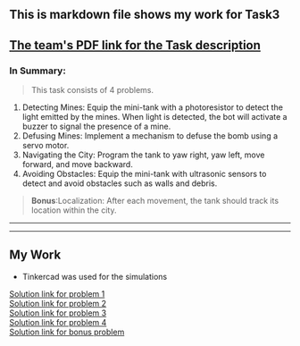 ## This is markdown file shows my work for **Task3**   

[The team's PDF link for the Task description](https://drive.google.com/file/d/1TV1OWeHy-sPK3i5IhISN8s-rd6E9v2LQ/view)
---
### In Summary:
> This task consists of 4 problems.
1. Detecting Mines: Equip the mini-tank with a photoresistor to detect
the light emitted by the mines. When light is detected, the bot will
activate a buzzer to signal the presence of a mine.
2. Defusing Mines: Implement a mechanism to defuse the bomb using a
servo motor.
3. Navigating the City: Program the tank to yaw right, yaw left, move
forward, and move backward.
4. Avoiding Obstacles: Equip the mini-tank with ultrasonic sensors to
detect and avoid obstacles such as walls and debris.

>**Bonus**:Localization: After each movement, the tank should track its location
within the city.

---
---

## My Work

- Tinkercad was used for the simulations

[Solution link for problem 1](https://www.tinkercad.com/things/d3Kd1vrruaI-problem-1/editel?returnTo=%2Fthings%2Fd3Kd1vrruaI-problem-1&sharecode=bbt_03YFfdvZGyqrmCr-AKQbjknGZGgeZpqRboOTFY0)  
[Solution link for problem 2](https://www.tinkercad.com/things/dlp6k3T3xEp-problem-2/editel?sharecode=ussa2ZCLFtRIGrPF0fRsqyKmg8jO30JAhcrm-1tI8-0)  
[Solution link for problem 3](https://www.tinkercad.com/things/4J8nRBD1BGu-problem-3/editel?sharecode=M0NLhiOlWNamUZmFBqz9lXZNJK2HYlQXK4B9HIXvNLI)  
[Solution link for problem 4](https://www.tinkercad.com/things/1YVF1wsqquO-problem-4/editel?sharecode=OtAaQXa5a6UDU-JX_k0OHOkVa-o-6vLqbH0WixLcXuY)  
[Solution link for bonus problem](https://www.tinkercad.com/things/amQvbU81c4I-bonus/editel?sharecode=Yj68-jkcvtvKshvQtp-IAr-HHfTLZ77JUemk1TQNdiw)  
